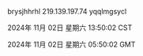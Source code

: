 brysjhhrhl 219.139.197.74 yqqlmgsycl

2024年 11月 02日 星期六 13:50:02 CST

2024年 11月 02日 星期六 05:50:02 GMT

